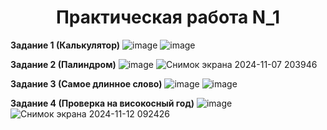<h1 align="center">Практическая работа N_1</h1>

<b>Задание 1 (Калькулятор)</b>
![image](https://github.com/user-attachments/assets/f014be2e-a623-4139-a370-ad383e9df16a)
![image](https://github.com/user-attachments/assets/6c178bd7-b4c9-48ff-bcee-17f76abf6a55)

<b>Задание 2 (Палиндром)</b>
![image](https://github.com/user-attachments/assets/cf01ec54-5440-4369-aaa1-8c65c647b9d7)
![Снимок экрана 2024-11-07 203946](https://github.com/user-attachments/assets/0679f3d1-e80f-46ec-b476-16043415eaf2)

<b>Задание 3 (Самое длинное слово)</b>
![image](https://github.com/user-attachments/assets/5e492e56-fdb1-4bda-a369-ad56906b654f)
![image](https://github.com/user-attachments/assets/3d2cdf36-c8fb-4a73-8f2c-acb10a6dcb75)

<b>Задание 4 (Проверка на високосный год)</b>
![image](https://github.com/user-attachments/assets/afef21b7-69b9-43d2-8ced-bf2f6b6dc876)
![Снимок экрана 2024-11-12 092426](https://github.com/user-attachments/assets/ac345da9-171a-4b00-a680-fcaea06ed1c9)

